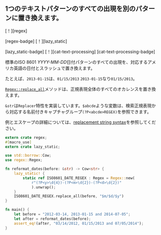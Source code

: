 ## <!--Replace all occurrences of one text pattern with another pattern.--> 1つのテキストパターンのすべての出現を別のパターンに置き換えます。

<!--[!][regex]-->
[！][regex]
<!--[regex-badge] [!][lazy_static]-->
[regex-badge] [！][lazy_static]
<!--[lazy_static-badge] [!][cat-text-processing]-->
[lazy_static-badge] [！][cat-text-processing]
[cat-text-processing-badge]
<!--Replaces all occurrences of the standard ISO 8601 *YYYY-MM-DD* date pattern with the equivalent American English date with slashes.-->
標準のISO 8601 *YYYY-MM-DD*日付パターンのすべての出現を、対応するアメリカ英語の日付とスラッシュで置き換えます。
<!--For example `2013-01-15` becomes `01/15/2013`.-->
たとえば、`2013-01-15`は、`01/15/2013` `2013-01-15`なり`01/15/2013`。

<!--The method [`Regex::replace_all`] replaces all occurrences of the whole regex.-->
[`Regex::replace_all`]メソッドは、正規表現全体のすべてのオカレンスを置き換えます。
<!--`&str` implements the `Replacer` trait which allows variables like `$abcde` to refer to corresponding named capture groups `(?P<abcde>REGEX)` from the search regex.-->
`&str`は`Replacer`特性を実装しています。`$abcde`ような変数は、検索正規表現から対応する名前付きキャプチャグループ`(?P<abcde>REGEX)`を参照できます。
<!--See the [replacement string syntax] for examples and escaping detail.-->
例とエスケープの詳細については、[replacement string syntax]を参照してください。

```rust
extern crate regex;
#[macro_use]
extern crate lazy_static;

use std::borrow::Cow;
use regex::Regex;

fn reformat_dates(before: &str) -> Cow<str> {
    lazy_static! {
        static ref ISO8601_DATE_REGEX : Regex = Regex::new(
            r"(?P<y>\d{4})-(?P<m>\d{2})-(?P<d>\d{2})"
            ).unwrap();
    }
    ISO8601_DATE_REGEX.replace_all(before, "$m/$d/$y")
}

fn main() {
    let before = "2012-03-14, 2013-01-15 and 2014-07-05";
    let after = reformat_dates(before);
    assert_eq!(after, "03/14/2012, 01/15/2013 and 07/05/2014");
}
```

[`Regex::replace_all`]: https://docs.rs/regex/*/regex/struct.Regex.html#method.replace_all

[replacement string syntax]: https://docs.rs/regex/*/regex/struct.Regex.html#replacement-string-syntax
